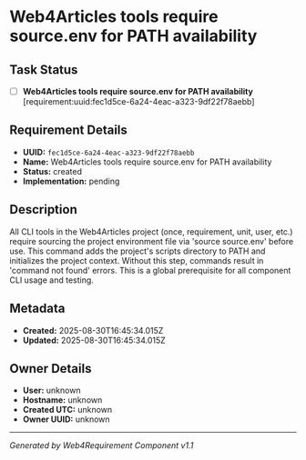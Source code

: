 # Web4Articles tools require source.env for PATH availability

## Task Status
- [ ] **Web4Articles tools require source.env for PATH availability** [requirement:uuid:fec1d5ce-6a24-4eac-a323-9df22f78aebb]

## Requirement Details

- **UUID:** `fec1d5ce-6a24-4eac-a323-9df22f78aebb`
- **Name:** Web4Articles tools require source.env for PATH availability
- **Status:** created
- **Implementation:** pending

## Description

All CLI tools in the Web4Articles project (once, requirement, unit, user, etc.) require sourcing the project environment file via 'source source.env' before use. This command adds the project's scripts directory to PATH and initializes the project context. Without this step, commands result in 'command not found' errors. This is a global prerequisite for all component CLI usage and testing.

## Metadata

- **Created:** 2025-08-30T16:45:34.015Z
- **Updated:** 2025-08-30T16:45:34.015Z

## Owner Details

- **User:** unknown
- **Hostname:** unknown
- **Created UTC:** unknown
- **Owner UUID:** unknown

---

*Generated by Web4Requirement Component v1.1*